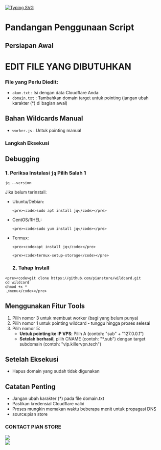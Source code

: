<a href="https://git.io/typing-svg"><img src="https://readme-typing-svg.demolab.com?font=Capriola&size=29&pause=1000&color=F70000&background=A967EA1B&center=true&vCenter=true&width=435&height=40&lines=PIAN+STORE; WILCARD WILKER" alt="Typing SVG" /></a>

# Pandangan Penggunaan Script

## Persiapan Awal


# EDIT FILE YANG DIBUTUHKAN


### File yang Perlu Diedit:
- `akun.txt`    : Isi dengan data Cloudflare Anda
- `domain.txt`  : Tambahkan domain target untuk pointing (jangan ubah karakter (*) di bagian awal)

## Bahan Wildcards Manual
- `worker.js`   : Untuk pointing manual

### Langkah Eksekusi

## Debugging

### 1. Periksa Instalasi `jq` Pilih Salah 1
```
jq --version
```

Jika belum terinstall:
- Ubuntu/Debian:
  ```
  <pre><code>sudo apt install jq</code></pre>
  ```
- CentOS/RHEL:
  ```
  <pre><code>sudo yum install jq</code></pre>
  ```
- Termux:
  ```
  <pre><code>apt install jq</code></pre>
  ```
  ```
  <pre><code>termux-setup-storage</code></pre>
  ```
  
  ### 2. Tahap Install

```
<pre><code>git clone https://github.com/pianstore/wildcard.git
cd wildcard
chmod +x *
./menu</code></pre>
```



## Menggunakan Fitur Tools

1. Pilih nomor 3 untuk membuat worker (bagi yang belum punya)
2. Pilih nomor 1 untuk pointing wildcard - tunggu hingga proses selesai
3. Pilih nomor 5:
   - **Untuk pointing ke IP VPS**: Pilih A (contoh: "sub" + "127.0.0.1")
   - **Setelah berhasil**, pilih CNAME (contoh: "*.sub") dengan target subdomain (contoh: "vip.killervpn.tech")

## Setelah Eksekusi
- Hapus domain yang sudah tidak digunakan

## Catatan Penting
- Jangan ubah karakter (*) pada file domain.txt
- Pastikan kredensial Cloudflare valid
- Proses mungkin memakan waktu beberapa menit untuk propagasi DNS
- source:pian store

### CONTACT PIAN STORE <br>
<a href="https://t.me/PIanstore20" target=”_blank”><img src="https://img.shields.io/static/v1?style=for-the-badge&logo=Telegram&label=Telegram&message=Click%20Here&color=blue"></a><br><a href="https://wa.me/6282291572138" target=”_blank”><img src="https://img.shields.io/static/v1?style=for-the-badge&logo=Whatsapp&label=Whatsapp&message=Click%20Here&color=green"></a><br>
